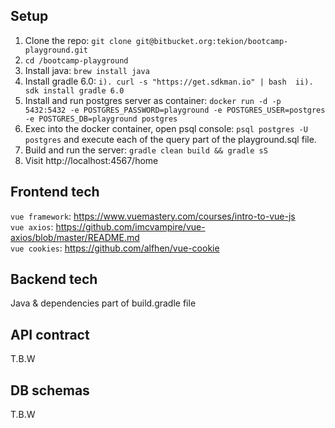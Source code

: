 ## Setup
1. Clone the repo: `git clone git@bitbucket.org:tekion/bootcamp-playground.git`
2. `cd /bootcamp-playground`  
3. Install java: `brew install java`  
3. Install gradle 6.0: `i). curl -s "https://get.sdkman.io" | bash  ii). sdk install gradle 6.0`  
4. Install  and run postgres server as container: `docker run -d -p 5432:5432 -e POSTGRES_PASSWORD=playground -e POSTGRES_USER=postgres -e POSTGRES_DB=playground postgres`  
5. Exec into the docker container, open psql console: `psql postgres -U postgres` and execute each of the query part of the playground.sql file.   
5. Build and run the server: `gradle clean build && gradle sS`  
6. Visit http://localhost:4567/home  

## Frontend tech  
`vue framework`: https://www.vuemastery.com/courses/intro-to-vue-js  
`vue axios`: https://github.com/imcvampire/vue-axios/blob/master/README.md  
`vue cookies`: https://github.com/alfhen/vue-cookie  

## Backend tech  

Java & dependencies part of build.gradle file  

## API contract  

T.B.W    

## DB schemas   

T.B.W  